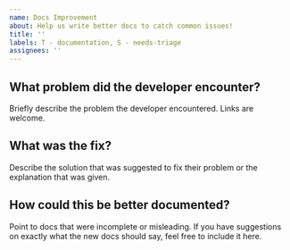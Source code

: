 ```yaml
---
name: Docs Improvement
about: Help us write better docs to catch common issues!
title: ''
labels: T - documentation, S - needs-triage
assignees: ''
---
```


## What problem did the developer encounter?

Briefly describe the problem the developer encountered. Links are welcome.

## What was the fix?

Describe the solution that was suggested to fix their problem or the explanation that was given.

## How could this be better documented?

Point to docs that were incomplete or misleading.
If you have suggestions on exactly what the new docs should say, feel free to include it here.
